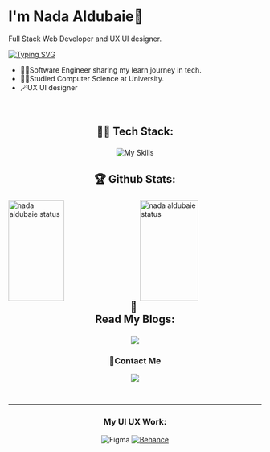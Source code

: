 # I'm Nada Aldubaie👋
Full Stack Web Developer and UX UI designer.

[![Typing SVG](https://readme-typing-svg.demolab.com/?lines=Hello+World+I'm+Nada;Full+Stack+Web+Developer;UI+UX+designer🪄&color=FFBB21FF&size=40&height=70&width=800&center=true&duration=3000&font=Courgette)](https://git.io/typing-svg)
<br>

- 👩‍💻Software Engineer sharing my learn journey in tech.
- 👩‍🎓Studied Computer Science at University.
- 🪄UX UI designer
<br>

[comment]: #================================================
## <p align="center"> 👩‍💻 Tech Stack:
  <div align="center">
  
 ![My Skills](https://skillicons.dev/icons?i=cpp,html,css,bootstrap,sass,tailwind,js,react,next,redux,py,django,postgres)
<br>
</div>

[comment]: #================================================

## <p align="center">🏆 Github Stats:</p>
 <div>
   
   <a href="https://github.com/nada-aldubaie2">
  <img alt="nada aldubaie status" height=200 align="left" width="47%" src="https://github-readme-stats.vercel.app/api?username=nada-aldubaie2&show_owner=true&show_icons=true&theme=dracula"/>
  </a>
  <a href="https://github.com/nada-aldubaie2">
    <img  alt="nada aldubaie status" height=200 align="right" width="48%" src="https://github-readme-stats.vercel.app/api/top-langs?username=nada-aldubaie2&layout=compact&card_width=400&langs_count=8&show_owner=true&theme=dracula" />
  </a>   
  
</div>



[comment]: #===================================================
   


[comment]: #================================================
<br>
<br>
<br>
<br>
<br>
<br>
<br>
<br>
<br>
<br>
 <div align="center">

 ## <p align="center">📖 Read My Blogs:
  <a href="https://dev.to/nada2react">
    <img src="https://img.shields.io/badge/dev.to-0A0A0A?style=for-the-badge&logo=dev.to&logoColor=white" />
  </a>
</p>
</div>

[comment]: #================================================
### <p align="center">📩Contact Me

 <div align="center">
   
  <a  href="https://www.linkedin.com/in/nada-aldubaie-3a3a96238?utm_source=share&utm_campaign=share_via&utm_content=profile&utm_medium=android_app">
    <img src="https://img.shields.io/badge/linkedin-%230077B5.svg?style=for-the-badge&logo=linkedin&logoColor=white" />
  </a>
  </div>
</p>
<br>
 <hr>
 
[comment]: #================================================
<div align="center">
  
### <p align="center"> My UI UX Work:</p>

![Figma](https://img.shields.io/badge/figma-%23F24E1E.svg?style=for-the-badge&logo=figma&logoColor=white)
  <a  href="https://www.behance.net/nadaaldubaie">
    ![Behance](https://img.shields.io/badge/Behance-1769ff?style=for-the-badge&logo=behance&logoColor=white)
  </a>
  </div>

